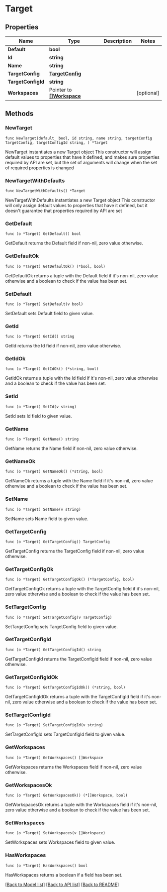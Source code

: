 # Target

## Properties

Name | Type | Description | Notes
------------ | ------------- | ------------- | -------------
**Default** | **bool** |  | 
**Id** | **string** |  | 
**Name** | **string** |  | 
**TargetConfig** | [**TargetConfig**](TargetConfig.md) |  | 
**TargetConfigId** | **string** |  | 
**Workspaces** | Pointer to [**[]Workspace**](Workspace.md) |  | [optional] 

## Methods

### NewTarget

`func NewTarget(default_ bool, id string, name string, targetConfig TargetConfig, targetConfigId string, ) *Target`

NewTarget instantiates a new Target object
This constructor will assign default values to properties that have it defined,
and makes sure properties required by API are set, but the set of arguments
will change when the set of required properties is changed

### NewTargetWithDefaults

`func NewTargetWithDefaults() *Target`

NewTargetWithDefaults instantiates a new Target object
This constructor will only assign default values to properties that have it defined,
but it doesn't guarantee that properties required by API are set

### GetDefault

`func (o *Target) GetDefault() bool`

GetDefault returns the Default field if non-nil, zero value otherwise.

### GetDefaultOk

`func (o *Target) GetDefaultOk() (*bool, bool)`

GetDefaultOk returns a tuple with the Default field if it's non-nil, zero value otherwise
and a boolean to check if the value has been set.

### SetDefault

`func (o *Target) SetDefault(v bool)`

SetDefault sets Default field to given value.


### GetId

`func (o *Target) GetId() string`

GetId returns the Id field if non-nil, zero value otherwise.

### GetIdOk

`func (o *Target) GetIdOk() (*string, bool)`

GetIdOk returns a tuple with the Id field if it's non-nil, zero value otherwise
and a boolean to check if the value has been set.

### SetId

`func (o *Target) SetId(v string)`

SetId sets Id field to given value.


### GetName

`func (o *Target) GetName() string`

GetName returns the Name field if non-nil, zero value otherwise.

### GetNameOk

`func (o *Target) GetNameOk() (*string, bool)`

GetNameOk returns a tuple with the Name field if it's non-nil, zero value otherwise
and a boolean to check if the value has been set.

### SetName

`func (o *Target) SetName(v string)`

SetName sets Name field to given value.


### GetTargetConfig

`func (o *Target) GetTargetConfig() TargetConfig`

GetTargetConfig returns the TargetConfig field if non-nil, zero value otherwise.

### GetTargetConfigOk

`func (o *Target) GetTargetConfigOk() (*TargetConfig, bool)`

GetTargetConfigOk returns a tuple with the TargetConfig field if it's non-nil, zero value otherwise
and a boolean to check if the value has been set.

### SetTargetConfig

`func (o *Target) SetTargetConfig(v TargetConfig)`

SetTargetConfig sets TargetConfig field to given value.


### GetTargetConfigId

`func (o *Target) GetTargetConfigId() string`

GetTargetConfigId returns the TargetConfigId field if non-nil, zero value otherwise.

### GetTargetConfigIdOk

`func (o *Target) GetTargetConfigIdOk() (*string, bool)`

GetTargetConfigIdOk returns a tuple with the TargetConfigId field if it's non-nil, zero value otherwise
and a boolean to check if the value has been set.

### SetTargetConfigId

`func (o *Target) SetTargetConfigId(v string)`

SetTargetConfigId sets TargetConfigId field to given value.


### GetWorkspaces

`func (o *Target) GetWorkspaces() []Workspace`

GetWorkspaces returns the Workspaces field if non-nil, zero value otherwise.

### GetWorkspacesOk

`func (o *Target) GetWorkspacesOk() (*[]Workspace, bool)`

GetWorkspacesOk returns a tuple with the Workspaces field if it's non-nil, zero value otherwise
and a boolean to check if the value has been set.

### SetWorkspaces

`func (o *Target) SetWorkspaces(v []Workspace)`

SetWorkspaces sets Workspaces field to given value.

### HasWorkspaces

`func (o *Target) HasWorkspaces() bool`

HasWorkspaces returns a boolean if a field has been set.


[[Back to Model list]](../README.md#documentation-for-models) [[Back to API list]](../README.md#documentation-for-api-endpoints) [[Back to README]](../README.md)


